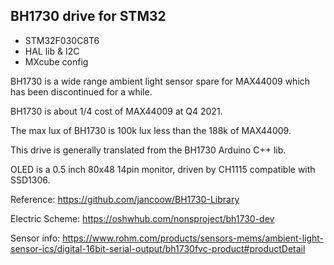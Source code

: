 ## BH1730 drive for STM32 

- STM32F030C8T6
- HAL lib & I2C
- MXcube config

BH1730 is a wide range ambient light sensor spare for MAX44009 which has been discontinued for a while.

BH1730 is about 1/4 cost of MAX44009 at Q4 2021.

The max lux of BH1730 is 100k lux less than the 188k of MAX44009.

This drive is generally translated from the BH1730 Arduino C++ lib.

OLED is a 0.5 inch 80x48 14pin monitor, driven by CH1115 compatible with SSD1306.

Reference:
https://github.com/jancoow/BH1730-Library

Electric Scheme:
https://oshwhub.com/nonsproject/bh1730-dev

Sensor info:
https://www.rohm.com/products/sensors-mems/ambient-light-sensor-ics/digital-16bit-serial-output/bh1730fvc-product#productDetail
